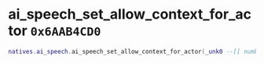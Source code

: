 # ai_speech_set_allow_context_for_actor `0x6AAB4CD0`

```lua
natives.ai_speech.ai_speech_set_allow_context_for_actor(_unk0 --[[ number ]], _unk1 --[[ number ]], _unk2 --[[ number ]])
```